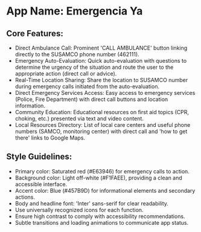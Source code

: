 # **App Name**: Emergencia Ya

## Core Features:

- Direct Ambulance Call: Prominent 'CALL AMBULANCE' button linking directly to the SUSAMCO phone number (462111).
- Emergency Auto-Evaluation: Quick auto-evaluation with questions to determine the urgency of the situation and route the user to the appropriate action (direct call or advice).
- Real-Time Location Sharing: Share the location to SUSAMCO number during emergency calls initiated from the auto-evaluation.
- Direct Emergency Services Access: Easy access to emergency services (Police, Fire Department) with direct call buttons and location information.
- Community Education: Educational resources on first aid topics (CPR, choking, etc.) presented via text and video content.
- Local Resources Directory: List of local care centers and useful phone numbers (SAMCO, monitoring center) with direct call and 'how to get there' links to Google Maps.

## Style Guidelines:

- Primary color: Saturated red (#E63946) for emergency calls to action.
- Background color: Light off-white (#F1FAEE), providing a clean and accessible interface.
- Accent color: Blue (#457B9D) for informational elements and secondary actions.
- Body and headline font: 'Inter' sans-serif for clear readability.
- Use universally recognized icons for each function.
- Ensure high contrast to comply with accessibility recommendations.
- Subtle transitions and loading animations to communicate app status.